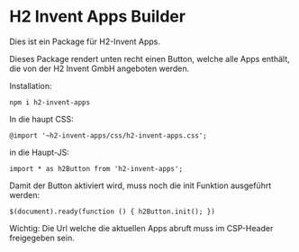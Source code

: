 # H2 Invent Apps Builder
Dies ist ein Package für H2-Invent Apps. 

Dieses Package rendert unten recht einen Button, welche alle Apps enthält, die von der H2 Invent GmbH angeboten werden.

Installation:

`npm i h2-invent-apps`

In die haupt CSS:

`@import '~h2-invent-apps/css/h2-invent-apps.css';`

in die Haupt-JS:

`import * as h2Button from 'h2-invent-apps';`

Damit der Button aktiviert wird, muss noch die init Funktion ausgeführt werden:

`$(document).ready(function () {
h2Button.init();
})`

Wichtig: Die Url welche die aktuellen Apps abruft muss im CSP-Header freigegeben sein.
